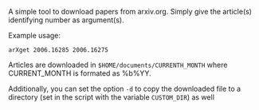 A simple tool to download papers from arxiv.org. Simply give 
the article(s) identifying number as argument(s).

Example usage:
```
arXget 2006.16285 2006.16275
```

Articles are downloaded in ```$HOME/documents/CURRENTH_MONTH``` where
CURRENT_MONTH is formated as %b%YY.

Additionally, you can set the option `-d` to copy the downloaded file to 
a directory (set in the script with the variable `CUSTOM_DIR`) as well

